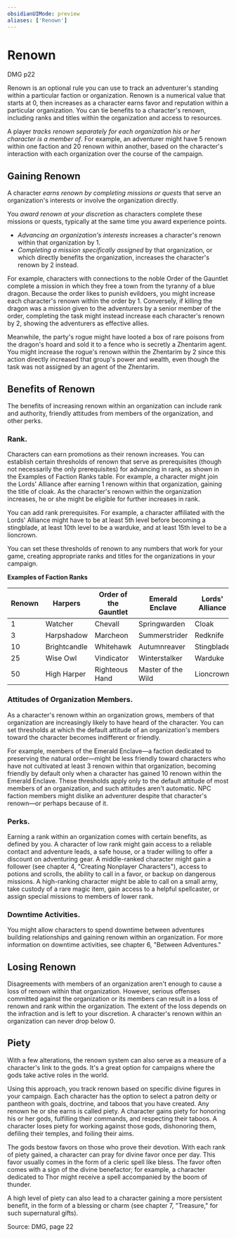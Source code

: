 ```yaml
---
obsidianUIMode: preview
aliases: ['Renown']
---
```

# Renown
DMG p22

Renown is an optional rule you can use to track an adventurer's standing within a particular faction or organization. Renown is a numerical value that starts at 0, then increases as a character earns favor and reputation within a particular organization. You can tie benefits to a character's renown, including ranks and titles within the organization and access to resources.

A player *tracks renown separately for each organization his or her character is a member of*. For example, an adventurer might have 5 renown within one faction and 20 renown within another, based on the character's interaction with each organization over the course of the campaign.

## Gaining Renown

A character *earns renown by completing missions or quests* that serve an organization's interests or involve the organization directly. 

You *award renown at your discretion* as characters complete these missions or quests, typically at the same time you award experience points.

- *Advancing an organization's interests* increases a character's renown within that organization by 1. 
- *Completing a mission specifically assigned* by that organization, or which directly benefits the organization, increases the character's renown by 2 instead.

For example, characters with connections to the noble Order of the Gauntlet complete a mission in which they free a town from the tyranny of a blue dragon. Because the order likes to punish evildoers, you might increase each character's renown within the order by 1. Conversely, if killing the dragon was a mission given to the adventurers by a senior member of the order, completing the task might instead increase each character's renown by 2, showing the adventurers as effective allies.

Meanwhile, the party's rogue might have looted a box of rare poisons from the dragon's hoard and sold it to a fence who is secretly a Zhentarim agent. You might increase the rogue's renown within the Zhentarim by 2 since this action directly increased that group's power and wealth, even though the task was not assigned by an agent of the Zhentarim.

## Benefits of Renown

The benefits of increasing renown within an organization can include rank and authority, friendly attitudes from members of the organization, and other perks.

### Rank.

Characters can earn promotions as their renown increases. You can establish certain thresholds of renown that serve as prerequisites (though not necessarily the only prerequisites) for advancing in rank, as shown in the Examples of Faction Ranks table. For example, a character might join the Lords' Alliance after earning 1 renown within that organization, gaining the title of cloak. As the character's renown within the organization increases, he or she might be eligible for further increases in rank.

You can add rank prerequisites. For example, a character affiliated with the Lords' Alliance might have to be at least 5th level before becoming a stingblade, at least 10th level to be a warduke, and at least 15th level to be a lioncrown.

You can set these thresholds of renown to any numbers that work for your game, creating appropriate ranks and titles for the organizations in your campaign.

**Examples of Faction Ranks**

| Renown | Harpers | Order of the Gauntlet | Emerald Enclave | Lords' Alliance | Zhentarim | 
|--------|---------|-----------------------|-----------------|-----------------|-----------|
| 1  | Watcher      | Chevall              | Springwarden       | Cloak      | Fang        |
| 3  | Harpshadow   | Marcheon             | Summerstrider      | Redknife   | Wolf        |
| 10 | Brightcandle | Whitehawk            | Autumnreaver       | Stingblade | Viper       |
| 25 | Wise Owl     | Vindicator           | Winterstalker      | Warduke    | Ardragon    |
| 50 | High Harper  | Righteous Hand	   | Master of the Wild | Lioncrown  | Dread Lord  |

### Attitudes of Organization Members.

As a character's renown within an organization grows, members of that organization are increasingly likely to have heard of the character. You can set thresholds at which the default attitude of an organization's members toward the character becomes indifferent or friendly. 

For example, members of the Emerald Enclave—a faction dedicated to preserving the natural order—might be less friendly toward characters who have not cultivated at least 3 renown within that organization, becoming friendly by default only when a character has gained 10 renown within the Emerald Enclave. These thresholds apply only to the default attitude of most members of an organization, and such attitudes aren't automatic. NPC faction members might dislike an adventurer despite that character's renown—or perhaps because of it.

### Perks.

Earning a rank within an organization comes with certain benefits, as defined by you. A character of low rank might gain access to a reliable contact and adventure leads, a safe house, or a trader willing to offer a discount on adventuring gear. A middle-ranked character might gain a follower (see chapter 4, "Creating Nonplayer Characters"), access to potions and scrolls, the ability to call in a favor, or backup on dangerous missions. A high-ranking character might be able to call on a small army, take custody of a rare magic item, gain access to a helpful spellcaster, or assign special missions to members of lower rank.

### Downtime Activities.

You might allow characters to spend downtime between adventures building relationships and gaining renown within an organization. For more information on downtime activities, see chapter 6, "Between Adventures."

## Losing Renown

Disagreements with members of an organization aren't enough to cause a loss of renown within that organization. However, serious offenses committed against the organization or its members can result in a loss of renown and rank within the organization. The extent of the loss depends on the infraction and is left to your discretion. A character's renown within an organization can never drop below 0.

## Piety

With a few alterations, the renown system can also serve as a measure of a character's link to the gods. It's a great option for campaigns where the gods take active roles in the world.

Using this approach, you track renown based on specific divine figures in your campaign. Each character has the option to select a patron deity or pantheon with goals, doctrine, and taboos that you have created. Any renown he or she earns is called piety. A character gains piety for honoring his or her gods, fulfilling their commands, and respecting their taboos. A character loses piety for working against those gods, dishonoring them, defiling their temples, and foiling their aims.

The gods bestow favors on those who prove their devotion. With each rank of piety gained, a character can pray for divine favor once per day. This favor usually comes in the form of a cleric spell like bless. The favor often comes with a sign of the divine benefactor; for example, a character dedicated to Thor might receive a spell accompanied by the boom of thunder.

A high level of piety can also lead to a character gaining a more persistent benefit, in the form of a blessing or charm (see chapter 7, "Treasure," for such supernatural gifts).

Source: DMG, page 22

